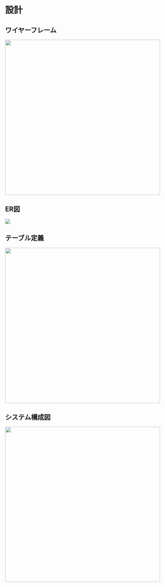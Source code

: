 # 設計
## ワイヤーフレーム
<img src="images/" width="500">

## ER図
<img src="images/">

## テーブル定義
<img src="images/" width="500">

## システム構成図
<img src="images/" width="500">



